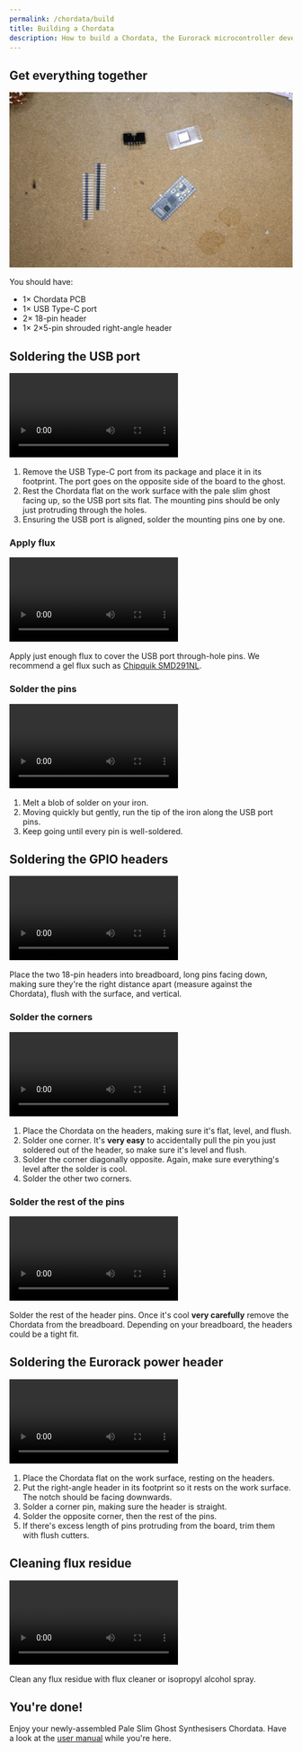 ```yaml
---
permalink: /chordata/build
title: Building a Chordata
description: How to build a Chordata, the Eurorack microcontroller development board from Pale Slim Ghost Synthesisers.
---
```


## Get everything together

![photo of a Chordata PCB, a USB Type-C port, 2 18-pin headers and a 2x5-pin shrouded right-angle header, on a cork desk mat](/eurorack/accessories/chordata/docs/media/00-parts.jpeg)

You should have:

- 1&times; Chordata PCB
- 1&times; USB Type-C port
- 2&times; 18-pin header
- 1&times; 2&times;5-pin shrouded right-angle header

## Soldering the USB port

<p><video controls loop src="/eurorack/accessories/chordata/docs/media/01-usb-mounting-pins.webm"></video></p>

1. Remove the USB Type-C port from its package and place it in its footprint. The port goes on the opposite side of the board to the ghost.
2. Rest the Chordata flat on the work surface with the pale slim ghost facing up, so the USB port sits flat. The mounting pins should be only just protruding through the holes.
3. Ensuring the USB port is aligned, solder the mounting pins one by one.

### Apply flux

<p><video controls loop src="/eurorack/accessories/chordata/docs/media/02-flux.webm"></video></p>

Apply just enough flux to cover the USB port through-hole pins. We recommend a gel flux such as [Chipquik SMD291NL](https://www.chipquik.com/datasheets/SMD291NL.pdf).

### Solder the pins

<p><video controls loop src="/eurorack/accessories/chordata/docs/media/03-usb.webm"></video></p>

1. Melt a blob of solder on your iron.
2. Moving quickly but gently, run the tip of the iron along the USB port pins.
3. Keep going until every pin is well-soldered.

## Soldering the GPIO headers

<p><video controls loop src="/eurorack/accessories/chordata/docs/media/04-headers-on-breadboard.webm"></video></p>

Place the two 18-pin headers into breadboard, long pins facing down, making sure they're the right distance apart (measure against the Chordata), flush with the surface, and vertical.

### Solder the corners

<p><video controls loop src="/eurorack/accessories/chordata/docs/media/05-header-corners.webm"></video></p>

1. Place the Chordata on the headers, making sure it's flat, level, and flush.
2. Solder one corner. It's **very easy** to accidentally pull the pin you just soldered out of the header, so make sure it's level and flush.
3. Solder the corner diagonally opposite. Again, make sure everything's level after the solder is cool.
4. Solder the other two corners.

### Solder the rest of the pins

<p><video controls loop src="/eurorack/accessories/chordata/docs/media/06-headers.webm"></video></p>

Solder the rest of the header pins. Once it's cool **very carefully** remove the Chordata from the breadboard. Depending on your breadboard, the headers could be a tight fit.

## Soldering the Eurorack power header

<p><video controls loop src="/eurorack/accessories/chordata/docs/media/07-eurorack-power-header.webm"></video></p>

1. Place the Chordata flat on the work surface, resting on the headers.
2. Put the right-angle header in its footprint so it rests on the work surface. The notch should be facing downwards.
3. Solder a corner pin, making sure the header is straight.
4. Solder the opposite corner, then the rest of the pins.
5. If there's excess length of pins protruding from the board, trim them with flush cutters.

## Cleaning flux residue

<p><video controls loop src="/eurorack/accessories/chordata/docs/media/08-cleaning.webm"></video></p>

Clean any flux residue with flux cleaner or isopropyl alcohol spray.

## You're done!

Enjoy your newly-assembled Pale Slim Ghost Synthesisers Chordata. Have a look at the [user manual](manual) while you're here.
